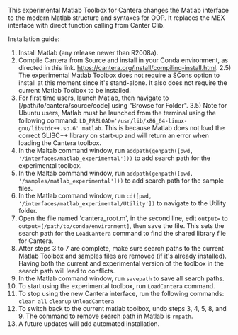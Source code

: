 This experimental Matlab Toolbox for Cantera changes the Matlab interface to the modern Matlab structure and syntaxes for OOP. It replaces the MEX interface with direct function calling from Canter Clib.

Installation guide:

1) Install Matlab (any release newer than R2008a). 
2) Compile Cantera from Source and install in your Conda environment, as directed in this link. 
https://cantera.org/install/compiling-install.html. 
2.5) The experimental Matlab Toolbox does not require a SCons option to install at this moment since it's stand-alone. It also does not require the current Matlab Toolbox to be installed. 
3) For first time users, launch Matlab, then navigate to [/path/to/cantera/source/code] using "Browse for Folder".
3.5) Note for Ubuntu users, Matlab must be launched from the terminal using the following command: `LD_PRELOAD='/usr/lib/x86_64-linux-gnu/libstdc++.so.6' matlab`. This is because Matlab does not load the correct GLIBC++ library on start-up and will return an error when loading the Cantera toolbox.
4) In the Maltab command window, run `addpath(genpath([pwd, '/interfaces/matlab_experimental']))` to add search path for the experimental toolbox.
5) In the Maltab command window, run `addpath(genpath([pwd, '/samples/matlab_experimental']))` to add search path for the sample files.
6) In the Matlab command window, run `cd([pwd, '/interfaces/matlab_experimental/Utility'])`  to navigate to the Utility folder. 
7) Open the file named 'cantera_root.m', in the second line, edit `output=` to `output=[/path/to/conda/environment]`, then save the file. This sets the search path for the `LoadCantera` command to find the shared library file for Cantera. 
8) After steps 3 to 7 are complete, make sure search paths to the current Matlab Toolbox and samples files are removed (if it's already installed). Having both the current and experimental version of the toolbox in the search path will lead to conflicts. 
9) In the Matlab command window, run `savepath` to save all search paths.
10) To start using the experimental toolbox, run `LoadCantera` command.
11) To stop using the new Cantera interface, run the following commands:
`clear all`
`cleanup`
`UnloadCantera`
11) To switch back to the current matlab toolbox, undo steps 3, 4, 5, 8, and 9. The command to remove search path in Matlab is `rmpath`. 
12) A future updates will add automated installation.
